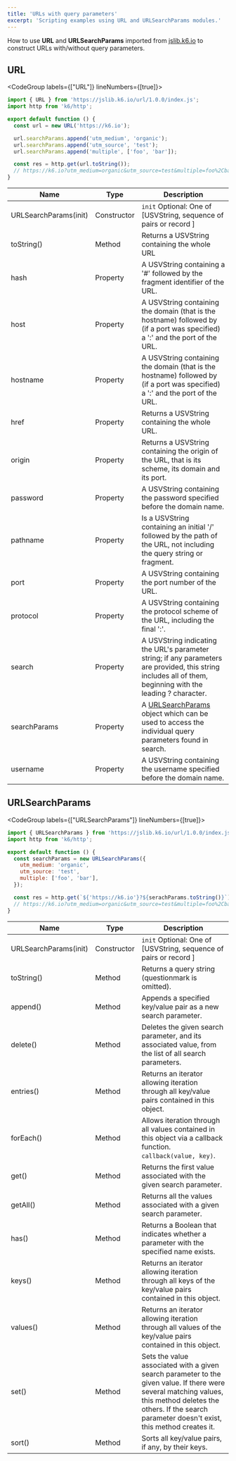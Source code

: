 ```yaml
---
title: 'URLs with query parameters'
excerpt: 'Scripting examples using URL and URLSearchParams modules.'
---
```


How to use **URL** and **URLSearchParams** imported from [jslib.k6.io](https://k6.io/docs/using-k6/modules#the-jslib-repository) to construct URLs with/without query parameters.

## URL

<CodeGroup labels={["URL"]} lineNumbers={[true]}>

```javascript
import { URL } from 'https://jslib.k6.io/url/1.0.0/index.js';
import http from 'k6/http';

export default function () {
  const url = new URL('https://k6.io');

  url.searchParams.append('utm_medium', 'organic');
  url.searchParams.append('utm_source', 'test');
  url.searchParams.append('multiple', ['foo', 'bar']);

  const res = http.get(url.toString());
  // https://k6.io?utm_medium=organic&utm_source=test&multiple=foo%2Cbar
}
```

</CodeGroup>

<!-- vale off -->
| Name                  | Type        | Description                                                                                                                                                  |
| --------------------- | ----------- | ------------------------------------------------------------------------------------------------------------------------------------------------------------ |
| URLSearchParams(init) | Constructor | `init` Optional: One of [USVString, sequence of pairs or record ]                                                                                            |
| toString()            | Method      | Returns a USVString containing the whole URL                                                                                                                 |
| hash                  | Property    | A USVString containing a '#' followed by the fragment identifier of the URL.                                                                                 |
| host                  | Property    | A USVString containing the domain (that is the hostname) followed by (if a port was specified) a ':' and the port of the URL.                                |
| hostname              | Property    | A USVString containing the domain (that is the hostname) followed by (if a port was specified) a ':' and the port of the URL.                                |
| href                  | Property    | Returns a USVString containing the whole URL.                                                                                                                |
| origin                | Property    | Returns a USVString containing the origin of the URL, that is its scheme, its domain and its port.                                                           |
| password              | Property    | A USVString containing the password specified before the domain name.                                                                                        |
| pathname              | Property    | Is a USVString containing an initial '/' followed by the path of the URL, not including the query string or fragment.                                        |
| port                  | Property    | A USVString containing the port number of the URL.                                                                                                           |
| protocol              | Property    | A USVString containing the protocol scheme of the URL, including the final ':'.                                                                              |
| search                | Property    | A USVString indicating the URL's parameter string; if any parameters are provided, this string includes all of them, beginning with the leading ? character. |
| searchParams          | Property    | A [URLSearchParams](#urlsearchparams) object which can be used to access the individual query parameters found in search.                                    |
| username              | Property    | A USVString containing the username specified before the domain name.                                                                                        |
<!-- vale on -->

## URLSearchParams

<CodeGroup labels={["URLSearchParams"]} lineNumbers={[true]}>

```javascript
import { URLSearchParams } from 'https://jslib.k6.io/url/1.0.0/index.js';
import http from 'k6/http';

export default function () {
  const searchParams = new URLSearchParams({
    utm_medium: 'organic',
    utm_source: 'test',
    multiple: ['foo', 'bar'],
  });

  const res = http.get(`${'https://k6.io'}?${serachParams.toString()}`);
  // https://k6.io?utm_medium=organic&utm_source=test&multiple=foo%2Cbar
}
```

</CodeGroup>

| Name                  | Type        | Description                                                                                                                                                                                                       |
| --------------------- | ----------- | ----------------------------------------------------------------------------------------------------------------------------------------------------------------------------------------------------------------- |
| URLSearchParams(init) | Constructor | `init` Optional: One of [USVString, sequence of pairs or record ]                                                                                                                                                 |
| toString()            | Method      | Returns a query string (questionmark is omitted).                                                                                                                                                                 |
| append()              | Method      | Appends a specified key/value pair as a new search parameter.                                                                                                                                                     |
| delete()              | Method      | Deletes the given search parameter, and its associated value, from the list of all search parameters.                                                                                                             |
| entries()             | Method      | Returns an iterator allowing iteration through all key/value pairs contained in this object.                                                                                                                      |
| forEach()             | Method      | Allows iteration through all values contained in this object via a callback function. `callback(value, key)`.                                                                                                     |
| get()                 | Method      | Returns the first value associated with the given search parameter.                                                                                                                                               |
| getAll()              | Method      | Returns all the values associated with a given search parameter.                                                                                                                                                  |
| has()                 | Method      | Returns a Boolean that indicates whether a parameter with the specified name exists.                                                                                                                              |
| keys()                | Method      | Returns an iterator allowing iteration through all keys of the key/value pairs contained in this object.                                                                                                          |
| values()              | Method      | Returns an iterator allowing iteration through all values of the key/value pairs contained in this object.                                                                                                        |
| set()                 | Method      | Sets the value associated with a given search parameter to the given value. If there were several matching values, this method deletes the others. If the search parameter doesn't exist, this method creates it. |
| sort()                | Method      | Sorts all key/value pairs, if any, by their keys.                                                                                                                                                                 |
